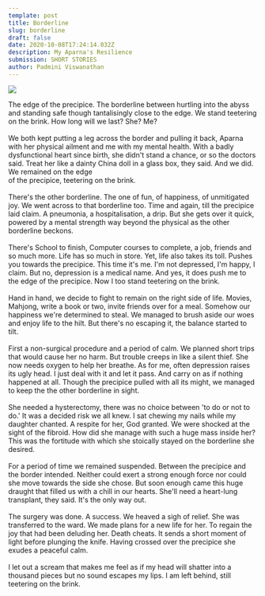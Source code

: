 ```yaml
---
template: post
title: Borderline
slug: borderline
draft: false
date: 2020-10-08T17:24:14.032Z
description: My Aparna's Resilience
submission: SHORT STORIES
author: Padmini Viswanathan
---
```

![](/media/padmini-story.jpeg)

The edge of the precipice. The borderline between hurtling into the abyss and standing safe though tantalisingly close to the edge. We stand teetering on the brink. How long will we last? She? Me?\
\
We both kept putting a leg across the border and pulling it back, Aparna with her physical ailment and me with my mental health. With a badly dysfunctional heart since birth, she didn't stand a chance, or so the doctors said. Treat her like a dainty China doll in a glass box, they said. And we did. We remained on the edge\
of the precipice, teetering on the brink.\
\
There's the other borderline. The one of fun, of happiness, of unmitigated joy. We went across to that borderline too. Time and again, till the precipice laid claim. A pneumonia, a hospitalisation, a drip. But she gets over it quick, powered by a mental strength way beyond the physical as the other borderline beckons.\
\
There's School to finish, Computer courses to complete, a job, friends and so much more. Life has so much in store. Yet, life also takes its toll. Pushes you towards the precipice. This time it's me. I'm not depressed, I'm happy, I claim. But no, depression is a medical name. And yes, it does push me to the edge of the precipice. Now I too stand teetering on the brink.\
\
Hand in hand, we decide to fight to remain on the right side of life. Movies, Mahjong, write a book or two, invite friends over for a meal. Somehow our happiness we're determined to steal. We managed to brush aside our woes and enjoy life to the hilt. But there's no escaping it, the balance started to tilt.\
\
First a non-surgical procedure and a period of calm. We planned short trips that would cause her no harm. But trouble creeps in like a silent thief. She now needs oxygen to help her breathe. As for me, often depression raises its ugly head. I just deal with it and let it pass. And carry on as if nothing happened at all. Though the precipice pulled with all its might, we managed to keep the the other borderline in sight.\
\
She needed a hysterectomy, there was no choice between 'to do or not to do.' It was a decided risk we all knew. I sat chewing my nails while my daughter chanted. A respite for her, God granted. We were shocked at the sight of the fibroid. How did she manage with such a huge mass inside her? This was the fortitude with which she stoically stayed on the borderline she desired.\
\
For a period of time we remained suspended. Between the precipice and the border intended. Neither could exert a strong enough force nor could she move towards the side she chose. But soon enough came this huge draught that filled us with a chill in our hearts. She'll need a heart-lung transplant, they said. It's the only way out.\
\
The surgery was done. A success. We heaved a sigh of relief. She was transferred to the ward. We made plans for a new life for her. To regain the joy that had been deluding her. Death cheats. It sends a short moment of light before plunging the knife. Having crossed over the precipice she exudes a peaceful calm.\
\
I let out a scream that makes me feel as if my head will shatter into a thousand pieces but no sound escapes my lips. I am left behind, still teetering on the brink.